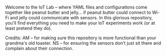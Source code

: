 Welcome to the IoT Lab – where YAML files and configurations come together like peanut butter and jelly... if peanut butter could connect to Wi-Fi and jelly could communicate with sensors. In this glorious repository, you'll find everything you need to make your IoT experiments work (or at least pretend they do).

Credits:
AM – for making sure this repository is more functional than your grandma's old toaster.
NS – for ensuring the sensors don’t just sit there and complain about their connection.
